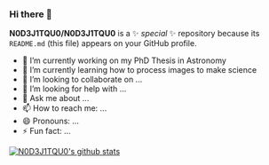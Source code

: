 ### Hi there 👋


**N0D3J1TQU0/N0D3J1TQU0** is a ✨ _special_ ✨ repository because its `README.md` (this file) appears on your GitHub profile.

- 🔭 I’m currently working on my PhD Thesis in Astronomy
- 🌱 I’m currently learning how to process images to make science
- 👯 I’m looking to collaborate on ...
- 🤔 I’m looking for help with ...
- 💬 Ask me about ...
- 📫 How to reach me: ...
- 😄 Pronouns: ...
- ⚡ Fun fact: ...

[![N0D3J1TQU0's github stats](https://github-readme-stats.vercel.app/api?username=N0D3J1TQU0&count_private=true&show_icons=true&theme=radical&hide_rank=false)](https://github.com/anuraghazra/github-readme-stats)
